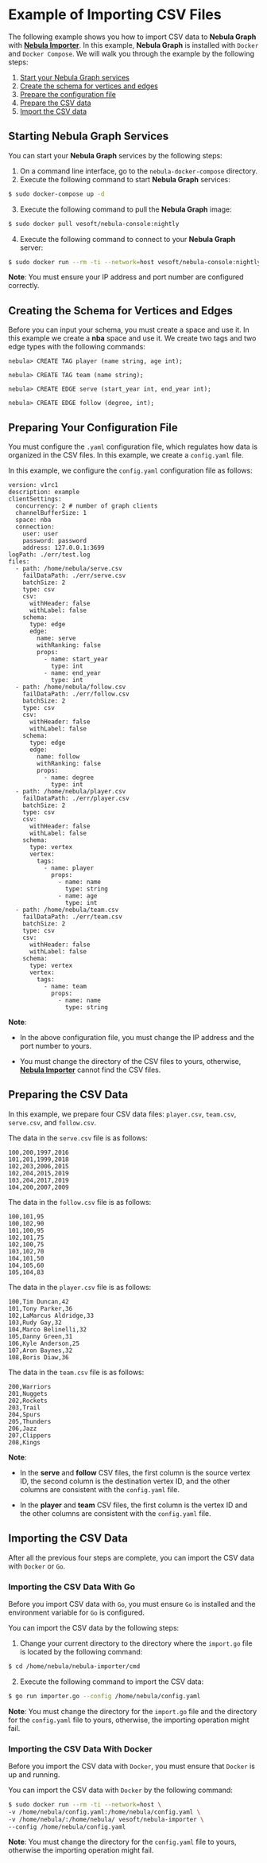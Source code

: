 # Example of Importing CSV Files

The following example shows you how to import CSV data to **Nebula Graph** with [**Nebula Importer**](https://github.com/vesoft-inc/nebula-importer). In this example, **Nebula Graph** is installed with `Docker` and `Docker Compose`. We will walk you through the example by the following steps:

1. [Start your Nebula Graph services](#starting-nebula-graph-services)
2. [Create the schema for vertices and edges](#creating-the-schema-for-vertices-and-edges)
3. [Prepare the configuration file](#preparing-your-configuration-file)
4. [Prepare the CSV data](#preparing-the-csv-data)
5. [Import the CSV data](#importing-the-csv-data)

## Starting Nebula Graph Services

You can start your **Nebula Graph** services by the following steps:

1. On a command line interface, go to the `nebula-docker-compose` directory.
2. Execute the following command to start **Nebula Graph** services:

```bash
$ sudo docker-compose up -d
```

3. Execute the following command to pull the **Nebula Graph** image:

```bash
$ sudo docker pull vesoft/nebula-console:nightly
```

4. Execute the following command to connect to your **Nebula Graph** server:

```bash
$ sudo docker run --rm -ti --network=host vesoft/nebula-console:nightly --addr=127.0.0.1 --port=3699
```

**Note**: You must ensure your IP address and port number are configured correctly.

## Creating the Schema for Vertices and Edges

Before you can input your schema, you must create a space and use it. In this example we create a **nba** space and use it. We create two tags and two edge types with the following commands:

```ngql
nebula> CREATE TAG player (name string, age int);

nebula> CREATE TAG team (name string);

nebula> CREATE EDGE serve (start_year int, end_year int);

nebula> CREATE EDGE follow (degree, int);
```

## Preparing Your Configuration File

You must configure the `.yaml` configuration file, which regulates how data is organized in the CSV files. In this example, we create a `config.yaml` file.

In this example, we configure the `config.yaml` configuration file as follows:

```ngql
version: v1rc1
description: example
clientSettings:
  concurrency: 2 # number of graph clients
  channelBufferSize: 1
  space: nba
  connection:
    user: user
    password: password
    address: 127.0.0.1:3699
logPath: ./err/test.log
files:
  - path: /home/nebula/serve.csv
    failDataPath: ./err/serve.csv
    batchSize: 2
    type: csv
    csv:
      withHeader: false
      withLabel: false
    schema:
      type: edge
      edge:
        name: serve
        withRanking: false
        props:
          - name: start_year
            type: int
          - name: end_year
            type: int
  - path: /home/nebula/follow.csv
    failDataPath: ./err/follow.csv
    batchSize: 2
    type: csv
    csv:
      withHeader: false
      withLabel: false
    schema:
      type: edge
      edge:
        name: follow
        withRanking: false
        props:
          - name: degree
            type: int
  - path: /home/nebula/player.csv
    failDataPath: ./err/player.csv
    batchSize: 2
    type: csv
    csv:
      withHeader: false
      withLabel: false
    schema:
      type: vertex
      vertex:
        tags:
          - name: player
            props:
              - name: name
                type: string
              - name: age
                type: int
  - path: /home/nebula/team.csv
    failDataPath: ./err/team.csv
    batchSize: 2
    type: csv
    csv:
      withHeader: false
      withLabel: false
    schema:
      type: vertex
      vertex:
        tags:
          - name: team
            props:
              - name: name
                type: string

```

**Note**:

* In the above configuration file, you must change the IP address and the port number to yours.

* You must change the directory of the CSV files to yours, otherwise, [**Nebula Importer**](https://github.com/vesoft-inc/nebula-importer) cannot find the CSV files.

## Preparing the CSV Data

In this example, we prepare four CSV data files: `player.csv`, `team.csv`, `serve.csv`, and `follow.csv`.

The data in the `serve.csv` file is as follows:

```csv
100,200,1997,2016
101,201,1999,2018
102,203,2006,2015
102,204,2015,2019
103,204,2017,2019
104,200,2007,2009
```

The data in the `follow.csv` file is as follows:

```csv
100,101,95
100,102,90
101,100,95
102,101,75
102,100,75
103,102,70
104,101,50
104,105,60
105,104,83
```

The data in the `player.csv` file is as follows:

```csv
100,Tim Duncan,42
101,Tony Parker,36
102,LaMarcus Aldridge,33
103,Rudy Gay,32
104,Marco Belinelli,32
105,Danny Green,31
106,Kyle Anderson,25
107,Aron Baynes,32
108,Boris Diaw,36
```

The data in the `team.csv` file is as follows:

```csv
200,Warriors
201,Nuggets
202,Rockets
203,Trail
204,Spurs
205,Thunders
206,Jazz
207,Clippers
208,Kings
```

**Note**:

* In the **serve** and **follow** CSV files, the first column is the source vertex ID, the second column is the destination vertex ID, and the other columns are consistent with the `config.yaml` file.

* In the **player** and **team** CSV files, the first column is the vertex ID and the other columns are consistent with the `config.yaml` file.

## Importing the CSV Data

After all the previous four steps are complete, you can import the CSV data with `Docker` or `Go`.

### Importing the CSV Data With Go

Before you import CSV data with `Go`, you must ensure `Go` is installed and the environment variable for `Go` is configured.

You can import the CSV data by the following steps:

1. Change your current directory to the directory where the `import.go` file is located by the following command:

```bash
$ cd /home/nebula/nebula-importer/cmd
```

2. Execute the following command to import the CSV data:

```bash
$ go run importer.go --config /home/nebula/config.yaml
```

**Note**: You must change the directory for the `import.go` file and the directory for the `config.yaml` file to yours, otherwise, the importing operation might fail.

### Importing the CSV Data With Docker

Before you import the CSV data with `Docker`, you must ensure that `Docker` is up and running.

You can import the CSV data with `Docker` by the following command:

```bash
$ sudo docker run --rm -ti --network=host \
-v /home/nebula/config.yaml:/home/nebula/config.yaml \
-v /home/nebula/:/home/nebula/ vesoft/nebula-importer \
--config /home/nebula/config.yaml
```

**Note**: You must change the directory for the `config.yaml` file to yours, otherwise the importing operation might fail.
